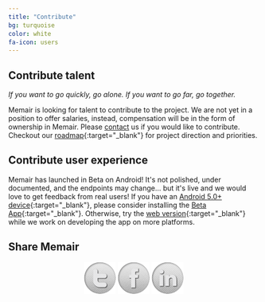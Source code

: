 ```yaml
---
title: "Contribute"
bg: turquoise
color: white
fa-icon: users
---
```


## Contribute talent

*If you want to go quickly, go alone. If you want to go far, go together.*

Memair is looking for talent to contribute to the project. We are not yet in a position to offer salaries, instead, compensation will be in the form of ownership in Memair. Please [contact](/#contact) us if you would like to contribute. Checkout our [roadmap](https://trello.com/b/yroXVHZE/memair-roadmap){:target="_blank"} for project direction and priorities.

## Contribute user experience
Memair has launched in Beta on Android! It's not polished, under documented, and the endpoints may change... but it's live and we would love to get feedback from real users! If you have an [Android 5.0+ device](http://whatismyandroidversion.com/){:target="_blank"}, please consider installing the [Beta App](https://play.google.com/apps/testing/com.memair){:target="_blank"}. Otherwise, try the [web version](https://memair.herokuapp.com){:target="_blank"} while we work on developing the app on more platforms.

## Share Memair
<center>
<a href="https://twitter.com/MemairApp" target="_blank"><img src='img/twitter_64.png' onmouseover="this.src='img/twitter_hover_64.png';" onmouseout="this.src='img/twitter_64.png';" /></a>
<a href="https://facebook.com/MemairApp" target="_blank"><img src='img/facebook_64.png' onmouseover="this.src='img/facebook_hover_64.png';" onmouseout="this.src='img/facebook_64.png';" /></a>
<a href="https://linkedin.com/company/memair" target="_blank"><img src='img/linkedin_64.png' onmouseover="this.src='img/linkedin_hover_64.png';" onmouseout="this.src='img/linkedin_64.png';" /></a>
</center>

